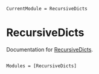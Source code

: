 ```@meta
CurrentModule = RecursiveDicts
```

# RecursiveDicts

Documentation for [RecursiveDicts](https://github.com/mnemnion/RecursiveDicts.jl).

```@index
```

```@autodocs
Modules = [RecursiveDicts]
```
